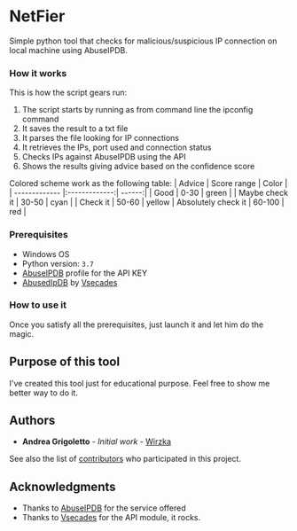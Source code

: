 # NetFier

Simple python tool that checks for malicious/suspicious IP connection on local machine using AbuseIPDB.

### How it works
This is how the script gears run:
1. The script starts by running as from command line the ipconfig command
2. It saves the result to a txt file
3. It parses the file looking for IP connections
4. It retrieves the IPs, port used and connection status
5. Checks IPs against AbuseIPDB using the API
6. Shows the results giving advice based on the confidence score

Colored scheme work as the following table:
| Advice        | Score range   | Color  |
| ------------- |:-------------:| ------:|
| Good          | 0-30  | green |
| Maybe check it | 30-50  |   cyan  |
| Check it | 50-60  | yellow
| Absolutely  check it | 60-100      |   red |

### Prerequisites

* Windows OS
* Python version: `3.7`
* [AbuseIPDB](https://www.abuseipdb.com) profile for the API KEY
* [AbusedIpDB](https://github.com/vsecades/AbuseIpDb) by [Vsecades](https://github.com/vsecades)

### How to use it
Once you satisfy all the prerequisites, just launch it and let him do the magic.

## Purpose of this tool
I've created this tool just for educational purpose.
Feel free to show me better way to do it.

## Authors

* **Andrea Grigoletto** - *Initial work* - [Wirzka](https://github.com/wirzka)

See also the list of [contributors](https://github.com/wirzka/dnsverifier/contributors) who participated in this project.

## Acknowledgments

* Thanks to [AbuseIPDB](https://www.abuseipdb.com) for the service offered
* Thanks to [Vsecades](https://github.com/vsecades) for the API module, it rocks.
